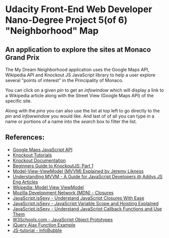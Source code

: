 <h1>Udacity Front-End Web Developer Nano-Degree Project 5(of 6) "Neighborhood" Map</h1>

<h2>An application to explore the sites at Monaco Grand Prix</h2>

<p>The My Dream Neighborhood application uses the Google Maps API, Wikipedia API and Knockout JS JavaScript library to help a user explore several "points of interest" in the Principality of Monaco.</p>

<p>You can click on a given <em>pin</em> to get an <em>infowindow</em> which will display a link to a Wikipedia article along with the Street View (Google Maps API) of the specific site.</p>

<p>Along with the <em>pins</em> you can also use the list at top left to go directly to the <em>pin</em> and <em>infowwindow</em> you would like. And last of of all you can type in a name or portions of a name into the <em>search</em> box to filter the list.</p>

<h2>References:</h2>
<ul>	
	<li><a href="https://developers.google.com/maps/documentation/javascript/" target="_blank">Google Maps JavaScript API</a></li>
	<li><a href="http://learn.knockoutjs.com/#/?tutorial=intro" target="_blank">Knockout Tutorials</a></li>
	<li><a href="http://knockoutjs.com/documentation/introduction.html" target="_blank">Knockout Documentation</a></li>
	<li><a href="http://www.sitepoint.com/beginners-guide-to-knockoutjs-part-1/" target="_blank">Beginners Guide to KnockoutJS: Part 1</a></li>
	<li><a href="http://www.codeproject.com/Articles/100175/Model-View-ViewModel-MVVM-Explained target="_blank"">Model-View-ViewModel (MVVM) Explained by Jeremy Likness</a></li>
	<li><a href="http://addyosmani.com/blog/understanding-mvvm-a-guide-for-javascript-developers/" target="_blank">Understanding MVVM - A Guide for JavaScript Developers @ Addys JS Eng Articles</a></li>
	<li><a href="https://en.wikipedia.org/wiki/Model_View_ViewModel" target="_blank">Wkipedia: Model View ViewModel</a></li>
	<li><a href="https://developer.mozilla.org/en-US/docs/Web/JavaScript/Closures" target="_blank">Mozilla Development Network (MDN) - Closures</a></li>
	<li><a href="http://javascriptissexy.com/understand-javascript-closures-with-ease/" target="_blank">JavaScript.isSexy - Understand JavaScript Closures With Ease</a></li>
	<li><a href="http://javascriptissexy.com/javascript-variable-scope-and-hoisting-explained/" target="_blank">JavaScript.isSexy - JavaScript Variable Scope and Hoisting Explained</a></li>
	<li><a href="http://javascriptissexy.com/understand-javascript-callback-functions-and-use-them/" target="_blank">JavaScript.isSexy - Understand JavaScript Callback Functions and Use Them</a></li>
	<li><a href="http://www.w3schools.com/js/js_object_prototypes.asp" target="_blank">W3Schools.com - JavaScript Object Prototypes</a></li>
	<li><a href="http://www.jquery4u.com/function-demos/index.php?function=ajax" target="_blank">jQuery Ajax Function Example</a></li>
	<li><a href="http://js-tutorial.com/infobubble-47" target="_blank">JS-tutorial - InfoBubble</a></li>
</ul>




